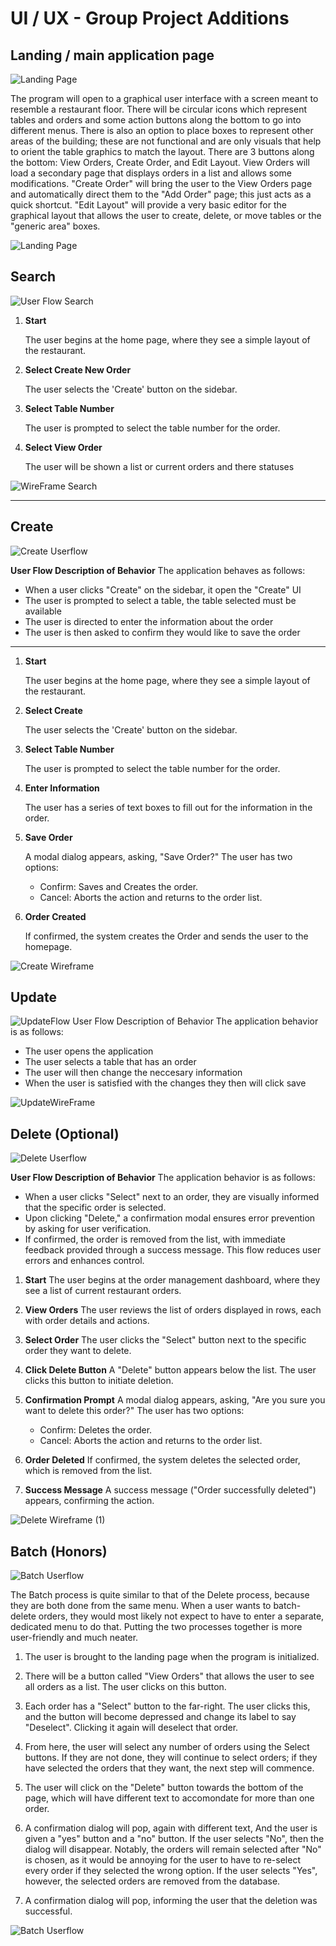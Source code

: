 # UI / UX - Group Project Additions

## Landing / main application page
![Landing Page](UIUX-Group-Landing-Wireframe.png)

The program will open to a graphical user interface with a screen meant to resemble a restaurant floor. There will be circular icons which represent tables and orders and some action buttons along the bottom to go into different menus. There is also an option to place boxes to represent other areas of the building; these are not functional and are only visuals that help to orient the table graphics to match the layout. There are 3 buttons along the bottom: View Orders, Create Order, and Edit Layout. View Orders will load a secondary page that displays orders in a list and allows some modifications. "Create Order" will bring the user to the View Orders page and automatically direct them to the "Add Order" page; this just acts as a quick shortcut. "Edit Layout" will provide a very basic editor for the graphical layout that allows the user to create, delete, or move tables or the "generic area" boxes.

![Landing Page](UIUX-Group-Landing-Userflow.png)

## Search

![User Flow Search](https://github.com/WSU-kduncan/cs3900-restaurantorders/blob/main/User%20Flow%20Search.png)

1. **Start**

    The user begins at the home page, where they see a simple layout of the restaurant.

2. **Select Create New Order**

    The user selects the 'Create' button on the sidebar.

3. **Select Table Number**

    The user is prompted to select the table number for the order.

4. **Select View Order**

    The user will be shown a list or current orders and there statuses

![WireFrame Search](https://raw.githubusercontent.com/WSU-kduncan/cs3900-restaurantorders/refs/heads/main/OrderMaster_SEARCH_Wireframe.png)

---
## Create

![Create Userflow](https://raw.githubusercontent.com/WSU-kduncan/cs3900-restaurantorders/refs/heads/main/OrderMaster_Create_UserFlow.png)

**User Flow Description of Behavior**
The application behaves as follows:
* When a user clicks "Create" on the sidebar, it open the "Create" UI
* The user is prompted to select a table, the table selected must be available
* The user is directed to enter the information about the order
* The user is then asked to confirm they would like to save the order
---
1. **Start**

    The user begins at the home page, where they see a simple layout of the restaurant.

2. **Select Create**

    The user selects the 'Create' button on the sidebar.

3. **Select Table Number**

    The user is prompted to select the table number for the order.

4. **Enter Information**

    The user has a series of text boxes to fill out for the information in the order.

5. **Save Order**

    A modal dialog appears, asking, "Save Order?" The user has two options:
     * Confirm: Saves and Creates the order.
     * Cancel: Aborts the action and returns to the order list.

6. **Order Created**

    If confirmed, the system creates the Order and sends the user to the homepage.

![Create Wireframe](https://raw.githubusercontent.com/WSU-kduncan/cs3900-restaurantorders/refs/heads/main/OrderMaster_Create_Wireframe.png)

## Update
![UpdateFlow](https://github.com/WSU-kduncan/cs3900-restaurantorders/blob/main/UpdateFlow.png)
User Flow Description of Behavior The application behavior is as follows:

- The user opens the application
- The user selects a table that has an order
- The user will then change the neccesary information
- When the user is satisfied with the changes they then will click save

![UpdateWireFrame](https://github.com/WSU-kduncan/cs3900-restaurantorders/blob/main/UpdateWireFrame.png)


## Delete (Optional)

![Delete Userflow](https://github.com/user-attachments/assets/f5fac59e-18fb-4b66-b4e2-5ab441a019ad)

**User Flow Description of Behavior**
The application behavior is as follows:
* When a user clicks "Select" next to an order, they are visually informed that the specific order is selected.
* Upon clicking "Delete," a confirmation modal ensures error prevention by asking for user verification.
* If confirmed, the order is removed from the list, with immediate feedback provided through a success message. This flow reduces user errors and enhances control.

1. **Start**
The user begins at the order management dashboard, where they see a list of current restaurant orders.
2. **View Orders**
The user reviews the list of orders displayed in rows, each with order details and actions.

3. **Select Order**
The user clicks the "Select" button next to the specific order they want to delete.

4. **Click Delete Button**
A "Delete" button appears below the list. The user clicks this button to initiate deletion.

5. **Confirmation Prompt**
A modal dialog appears, asking, "Are you sure you want to delete this order?" The user has two options:

   * Confirm: Deletes the order.
   * Cancel: Aborts the action and returns to the order list.

6. **Order Deleted**
If confirmed, the system deletes the selected order, which is removed from the list.

7. **Success Message**
A success message ("Order successfully deleted") appears, confirming the action.

![Delete Wireframe (1)](https://github.com/user-attachments/assets/3272bb1e-b59d-476e-82f2-e6525537ed96)

## Batch (Honors)
![Batch Userflow](UIUX-Group-Batch-Userflow.png)

The Batch process is quite similar to that of the Delete process, because they are both done from the same menu. When a user wants to batch-delete orders, they would most likely not expect to have to enter a separate, dedicated menu to do that. Putting the two processes together is more user-friendly and much neater.

1. The user is brought to the landing page when the program is initialized.

2. There will be a button called "View Orders" that allows the user to see all orders as a list. The user clicks on this button.

3. Each order has a "Select" button to the far-right. The user clicks this, and the button will become depressed and change its label to say "Deselect". Clicking it again will deselect that order.

4. From here, the user will select any number of orders using the Select buttons. If they are not done, they will continue to select orders; if they have selected the orders that they want, the next step will commence.

5. The user will click on the "Delete" button towards the bottom of the page, which will have different text to accomondate for more than one order.

6. A confirmation dialog will pop, again with different text, And the user is given a "yes" button and a "no" button. If the user selects "No", then the dialog will disappear. Notably, the orders will remain selected after "No" is chosen, as it would be annoying for the user to have to re-select every order if they selected the wrong option. If the user selects "Yes", however, the selected orders are removed from the database.

7. A confirmation dialog will pop, informing the user that the deletion was successful.


![Batch Userflow](UIUX-Group-Batch-Wireframe.png)

